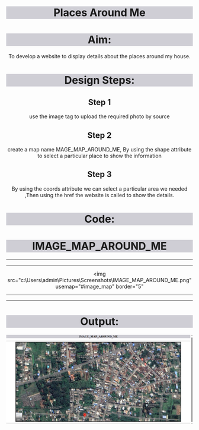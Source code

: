 # Places Around Me
# Aim:
To develop a website to display details about the places around my house.

# Design Steps:
## Step 1
use the image tag to upload the required photo by source
## Step 2
create a map name MAGE_MAP_AROUND_ME, By using the shape attribute to select a particular place to show the information
## Step 3
By using the coords attribute we can select a particular area we needed ,Then using the href the website is called to show the details.

# Code:

<!DOCTYPE html>
<html>
<head>
    <title>IMAGE_MAP_AROUND_ME</title>
</head>
<body align="center">
    <h1 ALIGN="center">IMAGE_MAP_AROUND_ME</h1>
    <hr>
    <hr>
    <style>
        h1{
            align-items:left;
            background-color: rgb(207, 206, 213);
        }
        hr{
            width: 10;
        }
    </style>

<img src="c:\Users\admin\Pictures\Screenshots\IMAGE_MAP_AROUND_ME.png" usemap="#image_map" border="5"
<map name="image_map">
  <area alt="GOVERNMENT SCHOOL" title="GOVERNMENT SCHOOL" href="https://www.google.com/maps/place/GOVERNMENT+SCHOOL+BALAJINAGAR/@12.6673253,79.268615,1720m/data=!3m1!1e3!4m6!3m5!1s0x3bad29f0dc83565d:0xfa4a605b87e4bfd!8m2!3d12.6633143!4d79.2742264!16s%2Fg%2F11lfppnb65?entry=ttu" coords="1418,688,1486,772" shape="rect">
  <area alt="TNEB Sub Station" title="TNEB Sub Station" href="https://www.google.com/maps/place/TNEB+Sub+Station/@12.6635862,79.267657,430m/data=!3m1!1e3!4m6!3m5!1s0x3bad2947405a0875:0x8c209f97bf738187!8m2!3d12.6635862!4d79.2689444!16s%2Fg%2F11f32cv8jh?entry=ttu" coords="126,626,207,684" shape="rect">
  <area alt="K P K Janaki Sampath Marriage Hall" title="K P K Janaki Sampath Marriage Hall" href="https://www.google.com/maps/place/K+P+K+Janaki+Sampath+Marriage+Hall/@12.6648488,79.269733,215m/data=!3m1!1e3!4m6!3m5!1s0x3bad2947086fc05d:0x15ef4149b4036759!8m2!3d12.6650592!4d79.2697316!16s%2Fg%2F1tdq900f?entry=ttu" coords="329,225,381,329" shape="rect">
  <area alt="Sri Sivasundara Vinayagar Kovil" title="Sri Sivasundara Vinayagar Kovil" href="https://www.google.com/maps/place/Sri+Sivasundara+Vinayagar+Kovil/@12.664724,79.2698061,310m/data=!3m1!1e3!4m6!3m5!1s0x3bad29465faa870f:0xe0e38e218d74deed!8m2!3d12.6654292!4d79.2716916!16s%2Fg%2F11dfwyh15h?entry=ttu" coords="772,154,826,189" shape="rect">
  <area alt="Post office, Saidapet" title="Post office, Saidapet" href="https://www.google.com/maps/place/Post+office,+Saidapet/@12.664724,79.2698061,310m/data=!3m1!1e3!4m6!3m5!1s0x3bad29671abc61c7:0xcf0fe3827305518c!8m2!3d12.6651956!4d79.270479!16s%2Fg%2F11fl9l4tpb?entry=ttu" coords="514,217,552,259" shape="rect">
</map>
<hr>
<hr>
</body>
</html>

# Output:
![Alt text](image.png)